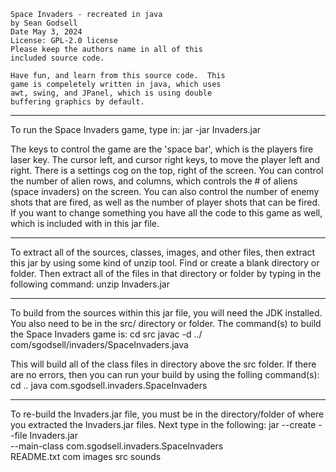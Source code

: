 
	Space Invaders - recreated in java
	by Sean Godsell
	Date May 3, 2024
	License: GPL-2.0 license
	Please keep the authors name in all of this
	included source code.

	Have fun, and learn from this source code.  This
	game is compeletely written in java, which uses
	awt, swing, and JPanel, which is using double
	buffering graphics by default.

----------------------------------------------------------
To run the Space Invaders game, type in:
   jar -jar <path where jar is sitting/>Invaders.jar

The keys to control the game are the 'space bar', which
is the players fire laser key.  The cursor left, and 
cursor right keys, to move the player left and right.
There is a settings cog on the top, right of the screen.
You can control the number of alien rows, and columns,
which controls the # of aliens (space invaders) on the
screen.  You can also control the number of enemy shots
that are fired, as well as the number of player shots that
can be fired.  If you want to change something you have
all the code to this game as well, which is included
with in this jar file.

----------------------------------------------------------
To extract all of the sources, classes, images, and other
files, then extract this jar by using some kind of unzip
tool.  Find or create a blank directory or folder.  Then
extract all of the files in that directory or folder by
typing in the following command:
   unzip <path where jar is sitting/>Invaders.jar


----------------------------------------------------------
To build from the sources within this jar file, you will
need the JDK installed.  You also need to be in the src/ 
directory or folder.  The command(s) to build the 
Space Invaders game is:
   cd src
   javac -d ../ com/sgodsell/invaders/SpaceInvaders.java

This will build all of the class files in directory above
the src folder.  If there are no errors, then you can run
your build by using the folling command(s):
   cd ..
   java com.sgodsell.invaders.SpaceInvaders


----------------------------------------------------------
To re-build the Invaders.jar file, you must be in the 
directory/folder of where you extracted the Invaders.jar
files.  Next type in the following:
   jar --create --file Invaders.jar \
       --main-class com.sgodsell.invaders.SpaceInvaders \
       README.txt com images src sounds

